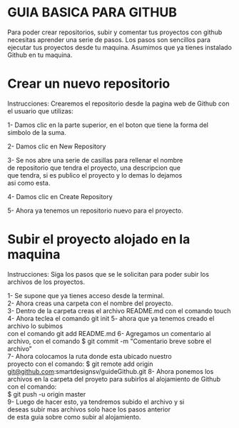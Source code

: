 # GUIA BASICA PARA GITHUB	
Para poder crear repositorios, subir y comentar tus proyectos
con github necesitas aprender una serie de pasos. Los pasos 
son sencillos para ejecutar tus proyectos desde tu maquina. 
Asumimos que ya tienes instalado Github en tu maquina.	

# Crear un nuevo repositorio
Instrucciones: Crearemos el repositorio desde la pagina web 
de Github con el usuario que utilizas:

1- Damos clic en la parte superior, en el boton que tiene
   la forma del simbolo de la suma.	

2- Damos clic en New Repository	

3- Se nos abre una serie de casillas para rellenar el nombre	
   de repositorio que tendra el proyecto, una descripcion que	 
   que tendra, si es publico el proyecto y lo demas lo dejamos	
   asi como esta.	

4- Damos clic en Create Repository	

5- Ahora ya tenemos un repositorio nuevo para el proyecto.	

# Subir el proyecto alojado en la maquina	
Instrucciones: Siga los pasos que se le solicitan para poder
subir los archivos de los proyectos.	

1- Se supone que ya tienes acceso desde la terminal.	
2- Ahora creas una carpeta con el nombre del proyecto.	
3- Dentro de la carpeta creas el archivo README.md con el comando touch		
4- Ahora teclea el comando git init	
5- ahora que ya tenemos creado el archivo lo subimos	
   con el comando git add README.md	
6- Agregamos un comentario al archivo, con el comando
   $ git commit -m "Comentario breve sobre el archivo"	
7- Ahora colocamos la ruta donde esta ubicado nuestro 	
   proyecto con el comando:	
   $ git remote add origin git@github.com:smartdesignsv/guideGithub.git	
8- Ahora ponemos los archivos en la carpeta del proyeto	
   para subirlos al alojamiento de Github con el comando:	    
   $ git push -u origin master	
9- Luego de hacer esto, ya tendremos subido el archivo y si 	
   deseas subir mas archivos solo hace los pasos anterior	
   de esta guia sobre como subir al alojamiento.
